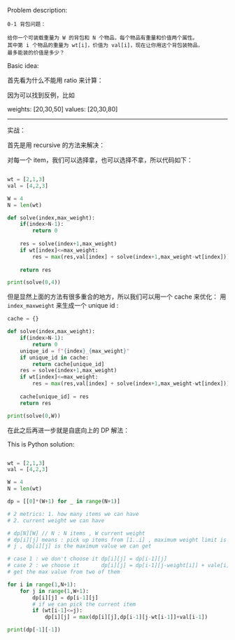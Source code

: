 
Problem description:

```
0-1 背包问题：

给你一个可装载重量为 W 的背包和 N 个物品，每个物品有重量和价值两个属性。
其中第 i 个物品的重量为 wt[i]，价值为 val[i]，现在让你用这个背包装物品，
最多能装的价值是多少？

```

Basic idea:

首先看为什么不能用 ratio 来计算：

因为可以找到反例，比如

weights: [20,30,50]
values:  [20,30,80]



---

实战：

首先是用 recursive 的方法来解决：

对每一个 item，我们可以选择拿，也可以选择不拿，所以代码如下：

```Python

wt = [2,1,3] 
val = [4,2,3]

W = 4
N = len(wt)

def solve(index,max_weight):
    if(index>N-1):
        return 0
    
    res = solve(index+1,max_weight)
    if wt[index]<=max_weight:
        res = max(res,val[index] + solve(index+1,max_weight-wt[index]))
    
    return res

print(solve(0,4))

```

但是显然上面的方法有很多重合的地方，所以我们可以用一个 cache 来优化：
用 `index_maxweight` 来生成一个 unique id :

```Python
cache = {}

def solve(index,max_weight):
    if(index>N-1):
        return 0
    unique_id = f"{index}_{max_weight}"
    if unique_id in cache:
        return cache[unique_id]
    res = solve(index+1,max_weight)
    if wt[index]<=max_weight:
        res = max(res,val[index] + solve(index+1,max_weight-wt[index]))
    
    cache[unique_id] = res
    return res

print(solve(0,W))

```

在此之后再进一步就是自底向上的 DP 解法：

This is Python solution:

```Python

wt = [2,1,3] 
val = [4,2,3]

W = 4
N = len(wt)

dp = [[0]*(W+1) for _ in range(N+1)]

# 2 metrics: 1. how many items we can have 
# 2. current weight we can have

# dp[N][W] // N : N items , W current weight
# dp[i][j] means : pick up items from [1..i] , maximum weight limit is
# j , dp[i][j] is the maximum value we can get

# case 1 : we don't choose it dp[i][j] = dp[i-1][j]
# case 2 : we choose it       dp[i][j] = dp[i-1][j-weight[i]] + vale[i]
# get the max value from two of them

for i in range(1,N+1):
    for j in range(1,W+1):
        dp[i][j] = dp[i-1][j]
        # if we can pick the current item
        if (wt[i-1]<=j):
            dp[i][j] = max(dp[i][j],dp[i-1][j-wt[i-1]]+val[i-1])

print(dp[-1][-1])

```


